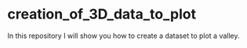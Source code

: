 # creation_of_3D_data_to_plot

In this repository I will show you how to create a dataset to plot a valley.
